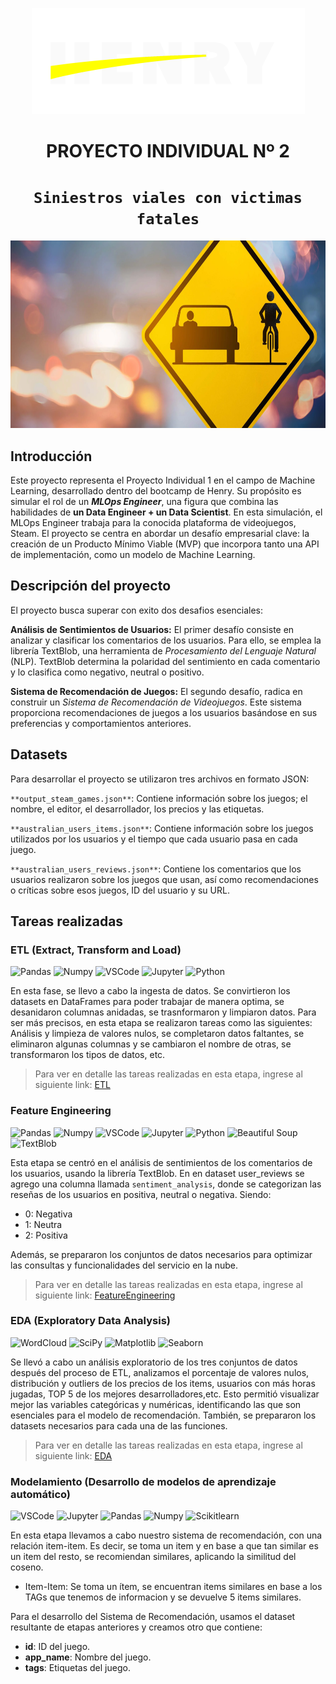<p align=center><img src=https://github.com/MiliTrres/SiniestrosViales-PI2-Henry/blob/main/Img/imgHenry.png><p>



# <h1 align=center> **PROYECTO INDIVIDUAL Nº 2** </h1>

# <h1 align=center>**`Siniestros viales con victimas fatales`**</h1>

<p align=center><img src=https://github.com/MiliTrres/SiniestrosViales-PI2-Henry/blob/main/Img/Captura%20de%20pantalla%202024-02-27%20173918.png height=300><p>

## Introducción

Este proyecto representa el Proyecto Individual 1 en el campo de Machine Learning, desarrollado dentro del bootcamp de Henry. Su propósito es simular el rol de un ***MLOps Engineer***, una figura que combina las habilidades de **un Data Engineer + un Data Scientist**. En esta simulación, el MLOps Engineer trabaja para la conocida plataforma de videojuegos, Steam. El proyecto se centra en abordar un desafío empresarial clave: la creación de un Producto Mínimo Viable (MVP) que incorpora tanto una API de implementación, como un modelo de Machine Learning.

## Descripción del proyecto

El proyecto busca superar con exito dos desafios esenciales:

**Análisis de Sentimientos de Usuarios:** El primer desafío consiste en analizar y clasificar los comentarios de los usuarios. Para ello, se emplea la librería TextBlob, una herramienta de *Procesamiento del Lenguaje Natural* (NLP). TextBlob determina la polaridad del sentimiento en cada comentario y lo clasifica como negativo, neutral o positivo.

**Sistema de Recomendación de Juegos:** El segundo desafío, radica en construir un *Sistema de Recomendación de Videojuegos*. Este sistema proporciona recomendaciones de juegos a los usuarios basándose en sus preferencias y comportamientos anteriores.

## Datasets

Para desarrollar el proyecto se utilizaron tres archivos en formato JSON:

`**output_steam_games.json**`: Contiene información sobre los juegos; el nombre, el editor, el desarrollador, los precios y las etiquetas.

`**australian_users_items.json**`: Contiene información sobre los juegos utilizados por los usuarios y el tiempo que cada usuario pasa en cada juego.

`**australian_users_reviews.json**`: Contiene los comentarios que los usuarios realizaron sobre los juegos que usan, así como recomendaciones o críticas sobre esos juegos, ID del usuario y su URL.

## Tareas realizadas

### ETL (Extract, Transform and Load)
![Pandas](https://img.shields.io/badge/-Pandas-333333?style=flat&logo=pandas)
![Numpy](https://img.shields.io/badge/-Numpy-333333?style=flat&logo=numpy)
![VSCode](https://img.shields.io/badge/-VSCode-333333?style=flat&logo=visual-studio-code)
![Jupyter](https://img.shields.io/badge/-Jupyter-333333?style=flat&logo=jupyter)
![Python](https://img.shields.io/badge/-Python-333333?style=flat&logo=python)

En esta fase, se llevo a cabo la ingesta de datos. Se convirtieron los datasets en DataFrames para poder trabajar de manera optima, se desanidaron columnas anidadas, se trasnformaron y limpiaron datos. Para ser más precisos, en esta etapa se realizaron tareas como las siguientes: Análisis y limpieza de valores nulos,
se completaron datos faltantes, se eliminaron algunas columnas y se cambiaron el nombre de otras, se transformaron los tipos de datos, etc. 

> Para ver en detalle las tareas realizadas en esta etapa, ingrese al siguiente link: [ETL](/ETL.ipynb)

### Feature Engineering
![Pandas](https://img.shields.io/badge/-Pandas-333333?style=flat&logo=pandas)
![Numpy](https://img.shields.io/badge/-Numpy-333333?style=flat&logo=numpy)
![VSCode](https://img.shields.io/badge/-VSCode-333333?style=flat&logo=visual-studio-code)
![Jupyter](https://img.shields.io/badge/-Jupyter-333333?style=flat&logo=jupyter)
![Python](https://img.shields.io/badge/-Python-333333?style=flat&logo=python)
![Beautiful Soup](https://img.shields.io/badge/Beautiful%20Soup-333333?style=flat&logo=beautiful)
![TextBlob](https://img.shields.io/badge/TextBlob-333333?style=flat&logo=textblob)

Esta etapa se centró en el análisis de sentimientos de los comentarios de los usuarios, usando la librería TextBlob. 
En en dataset user_reviews se agrego una columna llamada `sentiment_analysis`, donde se categorizan las reseñas de los usuarios en positiva, neutral o negativa.
Siendo: 
  - 0: Negativa
  - 1: Neutra
  - 2: Positiva

Además, se prepararon los conjuntos de datos necesarios para optimizar las consultas y funcionalidades del servicio en la nube.

> Para ver en detalle las tareas realizadas en esta etapa, ingrese al siguiente link: [FeatureEngineering](/FeatureEngineering.ipynb)

### EDA (Exploratory Data Analysis)
![WordCloud](https://img.shields.io/badge/WordCloud-333333?style=flat&logo=WordCloud)
![SciPy](https://img.shields.io/badge/SciPy-333333?style=flat&logo=WordCloud)
![Matplotlib](https://img.shields.io/badge/Matplotlib-333333?style=flat&logo=WordCloud)
![Seaborn](https://img.shields.io/badge/Seaborn-333333?style=flat&logo=Seaborn)

Se llevó a cabo un análisis exploratorio de los tres conjuntos de datos después del proceso de ETL, analizamos el porcentaje de valores nulos, distribución y outliers de los precios de los items, usuarios con más horas jugadas, TOP 5 de los mejores desarrolladores,etc.
Esto permitió visualizar mejor las variables categóricas y numéricas, identificando las que son esenciales para el modelo de recomendación.
También, se prepararon los datasets necesarios para cada una de las funciones.

> Para ver en detalle las tareas realizadas en esta etapa, ingrese al siguiente link: [EDA](/EDA.ipynb)

### Modelamiento (Desarrollo de modelos de aprendizaje automático)
![VSCode](https://img.shields.io/badge/-VSCode-333333?style=flat&logo=visual-studio-code)
![Jupyter](https://img.shields.io/badge/-Jupyter-333333?style=flat&logo=jupyter)
![Pandas](https://img.shields.io/badge/-Pandas-333333?style=flat&logo=pandas)
![Numpy](https://img.shields.io/badge/-Numpy-333333?style=flat&logo=numpy)
![Scikitlearn](https://img.shields.io/badge/-Scikitlearn-333333?style=flat&logo=scikitlearn)

En esta etapa llevamos a cabo nuestro sistema de recomendación, con una relación item-item. Es decir, se toma un item y en base a que tan similar es un item del resto, se recomiendan similares, aplicando la similitud del coseno.

- Item-Item: Se toma un ítem, se encuentran items similares en base a los TAGs que tenemos de informacion y se devuelve 5 items similares.

Para el desarrollo del Sistema de Recomendación, usamos el dataset resultante de etapas anteriores y creamos otro que contiene:

- **id**: ID del juego.
- **app_name**: Nombre del juego.
- **tags**: Etiquetas del juego.

